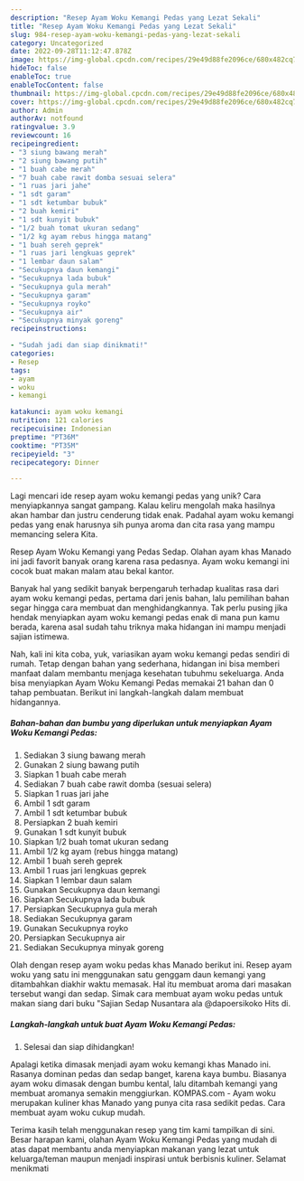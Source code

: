 ```yaml
---
description: "Resep Ayam Woku Kemangi Pedas yang Lezat Sekali"
title: "Resep Ayam Woku Kemangi Pedas yang Lezat Sekali"
slug: 984-resep-ayam-woku-kemangi-pedas-yang-lezat-sekali
category: Uncategorized
date: 2022-09-28T11:12:47.878Z
image: https://img-global.cpcdn.com/recipes/29e49d88fe2096ce/680x482cq70/ayam-woku-kemangi-pedas-foto-resep-utama.jpg
hideToc: false
enableToc: true
enableTocContent: false
thumbnail: https://img-global.cpcdn.com/recipes/29e49d88fe2096ce/680x482cq70/ayam-woku-kemangi-pedas-foto-resep-utama.jpg
cover: https://img-global.cpcdn.com/recipes/29e49d88fe2096ce/680x482cq70/ayam-woku-kemangi-pedas-foto-resep-utama.jpg
author: Admin
authorAv: notfound
ratingvalue: 3.9
reviewcount: 16
recipeingredient:
- "3 siung bawang merah"
- "2 siung bawang putih"
- "1 buah cabe merah"
- "7 buah cabe rawit domba sesuai selera"
- "1 ruas jari jahe"
- "1 sdt garam"
- "1 sdt ketumbar bubuk"
- "2 buah kemiri"
- "1 sdt kunyit bubuk"
- "1/2 buah tomat ukuran sedang"
- "1/2 kg ayam rebus hingga matang"
- "1 buah sereh geprek"
- "1 ruas jari lengkuas geprek"
- "1 lembar daun salam"
- "Secukupnya daun kemangi"
- "Secukupnya lada bubuk"
- "Secukupnya gula merah"
- "Secukupnya garam"
- "Secukupnya royko"
- "Secukupnya air"
- "Secukupnya minyak goreng"
recipeinstructions:

- "Sudah jadi dan siap dinikmati!"
categories:
- Resep
tags:
- ayam
- woku
- kemangi

katakunci: ayam woku kemangi 
nutrition: 121 calories
recipecuisine: Indonesian
preptime: "PT36M"
cooktime: "PT35M"
recipeyield: "3"
recipecategory: Dinner

---
```





Lagi mencari ide resep ayam woku kemangi pedas yang unik? Cara menyiapkannya sangat gampang. Kalau keliru mengolah maka hasilnya akan hambar dan justru cenderung tidak enak. Padahal ayam woku kemangi pedas yang enak harusnya sih punya aroma dan cita rasa yang mampu memancing selera Kita.





Resep Ayam Woku Kemangi yang Pedas Sedap. Olahan ayam khas Manado ini jadi favorit banyak orang karena rasa pedasnya. Ayam woku kemangi ini cocok buat makan malam atau bekal kantor.

Banyak hal yang sedikit banyak berpengaruh terhadap kualitas rasa dari ayam woku kemangi pedas, pertama dari jenis bahan, lalu pemilihan bahan segar hingga cara membuat dan menghidangkannya. Tak perlu pusing jika hendak menyiapkan ayam woku kemangi pedas enak di mana pun kamu berada, karena asal sudah tahu triknya maka hidangan ini mampu menjadi sajian istimewa.






Nah, kali ini kita coba, yuk, variasikan ayam woku kemangi pedas sendiri di rumah. Tetap dengan bahan yang sederhana, hidangan ini bisa memberi manfaat dalam membantu menjaga kesehatan tubuhmu sekeluarga. Anda bisa menyiapkan Ayam Woku Kemangi Pedas memakai 21 bahan dan 0 tahap pembuatan. Berikut ini langkah-langkah dalam membuat hidangannya.

<!--inarticleads1-->

##### Bahan-bahan dan bumbu yang diperlukan untuk menyiapkan Ayam Woku Kemangi Pedas:

1. Sediakan 3 siung bawang merah
1. Gunakan 2 siung bawang putih
1. Siapkan 1 buah cabe merah
1. Sediakan 7 buah cabe rawit domba (sesuai selera)
1. Siapkan 1 ruas jari jahe
1. Ambil 1 sdt garam
1. Ambil 1 sdt ketumbar bubuk
1. Persiapkan 2 buah kemiri
1. Gunakan 1 sdt kunyit bubuk
1. Siapkan 1/2 buah tomat ukuran sedang
1. Ambil 1/2 kg ayam (rebus hingga matang)
1. Ambil 1 buah sereh geprek
1. Ambil 1 ruas jari lengkuas geprek
1. Siapkan 1 lembar daun salam
1. Gunakan Secukupnya daun kemangi
1. Siapkan Secukupnya lada bubuk
1. Persiapkan Secukupnya gula merah
1. Sediakan Secukupnya garam
1. Gunakan Secukupnya royko
1. Persiapkan Secukupnya air
1. Sediakan Secukupnya minyak goreng


Olah dengan resep ayam woku pedas khas Manado berikut ini. Resep ayam woku yang satu ini menggunakan satu genggam daun kemangi yang ditambahkan diakhir waktu memasak. Hal itu membuat aroma dari masakan tersebut wangi dan sedap. Simak cara membuat ayam woku pedas untuk makan siang dari buku &#34;Sajian Sedap Nusantara ala @dapoersikoko Hits di. 

<!--inarticleads2-->

##### Langkah-langkah untuk buat Ayam Woku Kemangi Pedas:


1. Selesai dan siap dihidangkan!

Apalagi ketika dimasak menjadi ayam woku kemangi khas Manado ini. Rasanya dominan pedas dan sedap banget, karena kaya bumbu. Biasanya ayam woku dimasak dengan bumbu kental, lalu ditambah kemangi yang membuat aromanya semakin menggiurkan. KOMPAS.com - Ayam woku merupakan kuliner khas Manado yang punya cita rasa sedikit pedas. Cara membuat ayam woku cukup mudah. 

Terima kasih telah menggunakan resep yang tim kami tampilkan di sini. Besar harapan kami, olahan Ayam Woku Kemangi Pedas yang mudah di atas dapat membantu anda menyiapkan makanan yang lezat untuk keluarga/teman maupun menjadi inspirasi untuk berbisnis kuliner. Selamat menikmati

